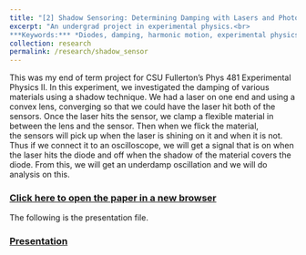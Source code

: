 ```yaml
---
title: "[2] Shadow Sensoring: Determining Damping with Lasers and Photodiodes (2012)"
excerpt: "An undergrad project in experimental physics.<br> 
***Keywords:*** *Diodes, damping, harmonic motion, experimental physics, undegrad*" #add this to add an image inside the "" <br/><img src='R001_padic/500x300.png'>" #add this to add an image inside the "" <br/><img src='R001_padic/500x300.png'>
collection: research
permalink: /research/shadow_sensor
---
```


This was my end of term project for CSU Fullerton’s Phys 481 Experimental Physics II. In this experiment, we investigated the damping of various materials using a shadow technique. We had a laser on one end and using a convex lens, converging so that we could have the laser hit both of the sensors. Once the laser hits the sensor, we clamp a flexible material in between the lens and the sensor. Then when we flick the material, the sensors will pick up when the laser is shining on it and when it is not. Thus if we connect it to an oscilloscope, we will get a signal that is on when the laser hits the diode and off when the shadow of the material covers the diode. From this, we will get an underdamp oscillation and we will do analysis on this.

### [Click here to open the paper in a new browser](R002_shadow_sensor/Phys_481_Term_Project_Shadow.pdf)
<object data="R002_shadow_sensor/Phys_481_Term_Project_Shadow.pdf#view=fitH" width="1000" height="1000" type='application/pdf'></object>


The following is the presentation file.
### [Presentation](R002_shadow_sensor/Phys_481_Term_Project_Shadow_Presentation.pdf)
